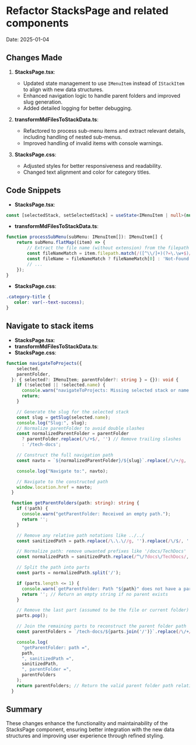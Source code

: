 # Refactor StacksPage and related components

Date: 2025-01-04

## Changes Made

1. **StacksPage.tsx**:
   - Updated state management to use `IMenuItem` instead of `IStackItem` to align with new data structures.
   - Enhanced navigation logic to handle parent folders and improved slug generation.
   - Added detailed logging for better debugging.

2. **transformMdFilesToStackData.ts**:
   - Refactored to process sub-menu items and extract relevant details, including handling of nested sub-menus.
   - Improved handling of invalid items with console warnings.

3. **StacksPage.css**:
   - Adjusted styles for better responsiveness and readability.
   - Changed text alignment and color for category titles.

## Code Snippets

- **StacksPage.tsx**:

```typescript
const [selectedStack, setSelectedStack] = useState<IMenuItem | null>(null);
```

- **transformMdFilesToStackData.ts**:

```typescript
function processSubMenu(subMenu: IMenuItem[]): IMenuItem[] {
    return subMenu.flatMap((item) => {
        // Extract the file name (without extension) from the filepath
        const fileNameMatch = item.filepath.match(/([^\\/]+)(?=\.\w+$)/);
        const fileName = fileNameMatch ? fileNameMatch[0] : 'Not-Found';
        // ...
    });
}
```

- **StacksPage.css**:

```css
.category-title {
   color: var(--text-success);
}
```

## Navigate to stack items

- **StacksPage.tsx**:
- **transformMdFilesToStackData.ts**:
- **StacksPage.css**:

```typescript
function navigateToProjects({
    selected,
    parentFolder,
  }: { selected?: IMenuItem; parentFolder?: string } = {}): void {
    if (!selected || !selected.name) {
      console.warn("navigateToProjects: Missing selected stack or name.");
      return;
    }

    // Generate the slug for the selected stack
    const slug = getSlug(selected.name);
    console.log("Slug:", slug);
    // Normalize parentFolder to avoid double slashes
    const normalizedParentFolder = parentFolder
      ? parentFolder.replace(/\/+$/, '') // Remove trailing slashes
      : '/tech-docs';

    // Construct the full navigation path
    const navto = `${normalizedParentFolder}/${slug}`.replace(/\/+/g, '/'); // Remove double slashes

    console.log("Navigate to:", navto);

    // Navigate to the constructed path
    window.location.href = navto;
  }

  function getParentFolders(path: string): string {
    if (!path) {
      console.warn("getParentFolder: Received an empty path.");
      return '';
    }

    // Remove any relative path notations like ../../
    const sanitizedPath = path.replace(/\.\.\//g, '').replace(/\/$/, '');

    // Normalize path: remove unwanted prefixes like '/docs/TechDocs'
    const normalizedPath = sanitizedPath.replace(/^\/?docs\/TechDocs/, '');

    // Split the path into parts
    const parts = normalizedPath.split('/');

    if (parts.length <= 1) {
      console.warn(`getParentFolder: Path "${path}" does not have a parent folder.`);
      return ''; // Return an empty string if no parent exists
    }

    // Remove the last part (assumed to be the file or current folder)
    parts.pop();

    // Join the remaining parts to reconstruct the parent folder path
    const parentFolders = `/tech-docs/${parts.join('/')}`.replace(/\/+/g, '/');

    console.log(
      "getParentFolder: path =",
      path,
      ", sanitizedPath =",
      sanitizedPath,
      ", parentFolder =",
      parentFolders
    );
    return parentFolders; // Return the valid parent folder path relative to /tech-docs
  }
  ```
  
## Summary

These changes enhance the functionality and maintainability of the StacksPage component, ensuring better integration with the new data structures and improving user experience through refined styling.
